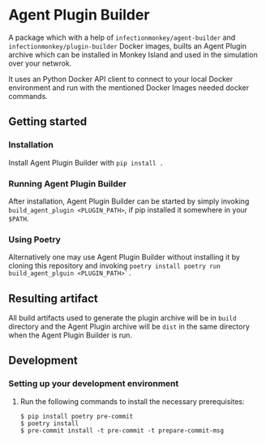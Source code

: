 # Agent Plugin Builder

A package which with a help of `infectionmonkey/agent-builder` and `infectionmonkey/plugin-builder`
Docker images, builts an Agent Plugin archive which can be installed in Monkey Island and
used in the simulation over your netwrok.

It uses an Python Docker API client to connect to your local Docker environment and
run with the mentioned Docker Images needed docker commands.

## Getting started

### Installation

Install Agent Plugin Builder with `pip install .`

### Running Agent Plugin Builder

After installation,  Agent Plugin Builder can be started by simply invoking
`build_agent_plugin <PLUGIN_PATH>`, if pip installed it somewhere in your `$PATH`.

### Using Poetry

Alternatively one may use Agent Plugin Builder without installing it by
cloning this repository and invoking
    ```
    poetry install
    poetry run build_agent_plguin <PLUGIN_PATH>`.
    ```

## Resulting artifact

All build artifacts used to generate the plugin archive will be in `build` directory
and the Agent Plugin archive will be `dist` in the same directory when the
Agent Plugin Builder is run.

## Development

### Setting up your development environment

1. Run the following commands to install the necessary prerequisites:

    ```
    $ pip install poetry pre-commit
    $ poetry install
    $ pre-commit install -t pre-commit -t prepare-commit-msg
    ```
